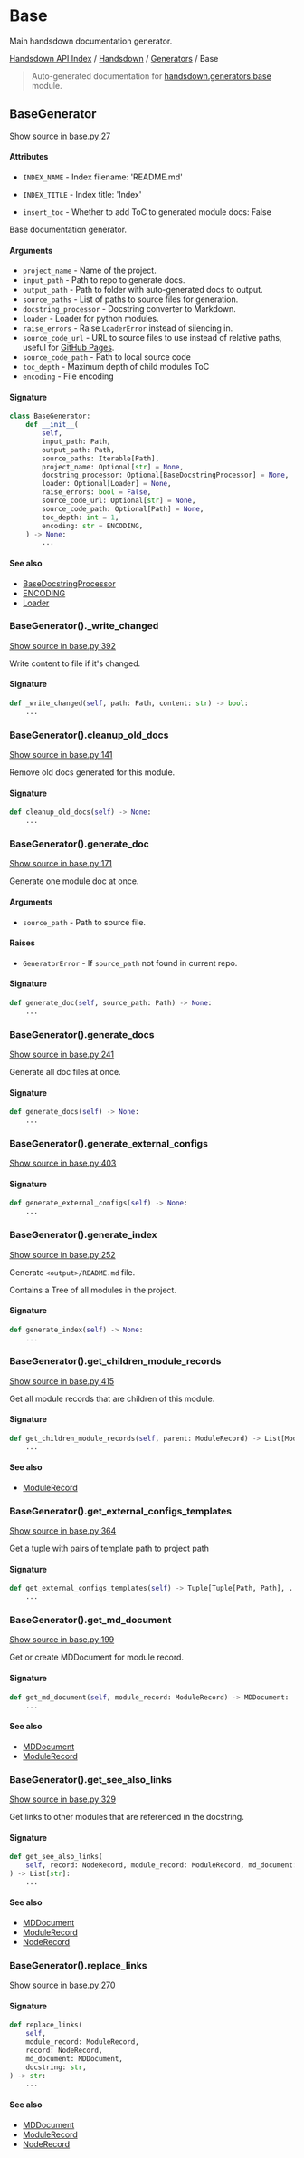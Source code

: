 # Base

Main handsdown documentation generator.

[Handsdown API Index](../../README.md#handsdown-api-index) / [Handsdown](../index.md#handsdown) / [Generators](./index.md#generators) / Base

> Auto-generated documentation for [handsdown.generators.base](https://github.com/vemel/handsdown/blob/main/handsdown/generators/base.py) module.

## BaseGenerator

[Show source in base.py:27](https://github.com/vemel/handsdown/blob/main/handsdown/generators/base.py#L27)

#### Attributes

- `INDEX_NAME` - Index filename: 'README.md'

- `INDEX_TITLE` - Index title: 'Index'

- `insert_toc` - Whether to add ToC to generated module docs: False


Base documentation generator.

#### Arguments

- `project_name` - Name of the project.
- `input_path` - Path to repo to generate docs.
- `output_path` - Path to folder with auto-generated docs to output.
- `source_paths` - List of paths to source files for generation.
- `docstring_processor` - Docstring converter to Markdown.
- `loader` - Loader for python modules.
- `raise_errors` - Raise `LoaderError` instead of silencing in.
- `source_code_url` - URL to source files to use instead of relative paths,
    useful for [GitHub Pages](https://pages.github.com/).
- `source_code_path` - Path to local source code
- `toc_depth` - Maximum depth of child modules ToC
- `encoding` - File encoding

#### Signature

```python
class BaseGenerator:
    def __init__(
        self,
        input_path: Path,
        output_path: Path,
        source_paths: Iterable[Path],
        project_name: Optional[str] = None,
        docstring_processor: Optional[BaseDocstringProcessor] = None,
        loader: Optional[Loader] = None,
        raise_errors: bool = False,
        source_code_url: Optional[str] = None,
        source_code_path: Optional[Path] = None,
        toc_depth: int = 1,
        encoding: str = ENCODING,
    ) -> None:
        ...
```

#### See also

- [BaseDocstringProcessor](../processors/base.md#basedocstringprocessor)
- [ENCODING](../constants.md#encoding)
- [Loader](../loader.md#loader)

### BaseGenerator()._write_changed

[Show source in base.py:392](https://github.com/vemel/handsdown/blob/main/handsdown/generators/base.py#L392)

Write content to file if it's changed.

#### Signature

```python
def _write_changed(self, path: Path, content: str) -> bool:
    ...
```

### BaseGenerator().cleanup_old_docs

[Show source in base.py:141](https://github.com/vemel/handsdown/blob/main/handsdown/generators/base.py#L141)

Remove old docs generated for this module.

#### Signature

```python
def cleanup_old_docs(self) -> None:
    ...
```

### BaseGenerator().generate_doc

[Show source in base.py:171](https://github.com/vemel/handsdown/blob/main/handsdown/generators/base.py#L171)

Generate one module doc at once.

#### Arguments

- `source_path` - Path to source file.

#### Raises

- `GeneratorError` - If `source_path` not found in current repo.

#### Signature

```python
def generate_doc(self, source_path: Path) -> None:
    ...
```

### BaseGenerator().generate_docs

[Show source in base.py:241](https://github.com/vemel/handsdown/blob/main/handsdown/generators/base.py#L241)

Generate all doc files at once.

#### Signature

```python
def generate_docs(self) -> None:
    ...
```

### BaseGenerator().generate_external_configs

[Show source in base.py:403](https://github.com/vemel/handsdown/blob/main/handsdown/generators/base.py#L403)

#### Signature

```python
def generate_external_configs(self) -> None:
    ...
```

### BaseGenerator().generate_index

[Show source in base.py:252](https://github.com/vemel/handsdown/blob/main/handsdown/generators/base.py#L252)

Generate `<output>/README.md` file.

Contains a Tree of all modules in the project.

#### Signature

```python
def generate_index(self) -> None:
    ...
```

### BaseGenerator().get_children_module_records

[Show source in base.py:415](https://github.com/vemel/handsdown/blob/main/handsdown/generators/base.py#L415)

Get all module records that are children of this module.

#### Signature

```python
def get_children_module_records(self, parent: ModuleRecord) -> List[ModuleRecord]:
    ...
```

#### See also

- [ModuleRecord](../ast_parser/node_records/module_record.md#modulerecord)

### BaseGenerator().get_external_configs_templates

[Show source in base.py:364](https://github.com/vemel/handsdown/blob/main/handsdown/generators/base.py#L364)

Get a tuple with pairs of template path to project path

#### Signature

```python
def get_external_configs_templates(self) -> Tuple[Tuple[Path, Path], ...]:
    ...
```

### BaseGenerator().get_md_document

[Show source in base.py:199](https://github.com/vemel/handsdown/blob/main/handsdown/generators/base.py#L199)

Get or create MDDocument for module record.

#### Signature

```python
def get_md_document(self, module_record: ModuleRecord) -> MDDocument:
    ...
```

#### See also

- [MDDocument](../md_document.md#mddocument)
- [ModuleRecord](../ast_parser/node_records/module_record.md#modulerecord)

### BaseGenerator().get_see_also_links

[Show source in base.py:329](https://github.com/vemel/handsdown/blob/main/handsdown/generators/base.py#L329)

Get links to other modules that are referenced in the docstring.

#### Signature

```python
def get_see_also_links(
    self, record: NodeRecord, module_record: ModuleRecord, md_document: MDDocument
) -> List[str]:
    ...
```

#### See also

- [MDDocument](../md_document.md#mddocument)
- [ModuleRecord](../ast_parser/node_records/module_record.md#modulerecord)
- [NodeRecord](../ast_parser/node_records/node_record.md#noderecord)

### BaseGenerator().replace_links

[Show source in base.py:270](https://github.com/vemel/handsdown/blob/main/handsdown/generators/base.py#L270)

#### Signature

```python
def replace_links(
    self,
    module_record: ModuleRecord,
    record: NodeRecord,
    md_document: MDDocument,
    docstring: str,
) -> str:
    ...
```

#### See also

- [MDDocument](../md_document.md#mddocument)
- [ModuleRecord](../ast_parser/node_records/module_record.md#modulerecord)
- [NodeRecord](../ast_parser/node_records/node_record.md#noderecord)
